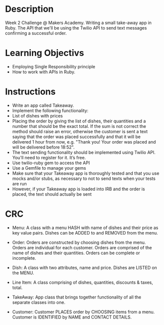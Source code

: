 # Description
	
Week 2 Challenge @ Makers Academy. Writing a small take-away app in Ruby. The API that we'll be using the Twilio API to send text messages confirming a successful order.

# Learning Objectivs

* Employing Single Responsibility principle
* How to work with APIs in Ruby. 

# Instructions

* Write an app called Takeaway.
* Implement the following functionality:
 * List of dishes with prices
 * Placing the order by giving the list of dishes, their quantities and a number that should be the exact total. If the sum is not correct the method should raise an error, otherwise the customer is sent a text saying that the order was placed successfully and that it will be delivered 1 hour from now, e.g. "Thank you! Your order was placed and will be delivered before 18:52".
 * The text sending functionality should be implemented using Twilio API. You'll need to register for it. It’s free.
* Use twilio-ruby gem to access the API
* Use a Gemfile to manage your gems
* Make sure that your Takeaway app is thoroughly tested and that you use mocks and/or stubs, as necessary to not to send texts when your tests are run
* However, if your Takeaway app is loaded into IRB and the order is placed, the text should actually be sent

# CRC

* Menu: A class with a menu HASH with name of dishes and their price as key value pairs. Dishes can be ADDED to and REMOVED from the menu.

* Order: Orders are constructed by choosing dishes from the menu. Orders are individual for each customer. Orders are comprised of the name of dishes and their quantities. Orders can be complete or incomplete.

* Dish: A class with two attributes, name and price. Dishes are LISTED on the MENU. 

* Line Item: A class comprising of dishes, quantities, discounts & taxes, total.

* TakeAway: App class that brings together functionality of all the separate classes into one.

* Customer: Customer PLACES order by CHOOSING items from a menu. Customer is IDENTIFIED by NAME and CONTACT DETAILS.

